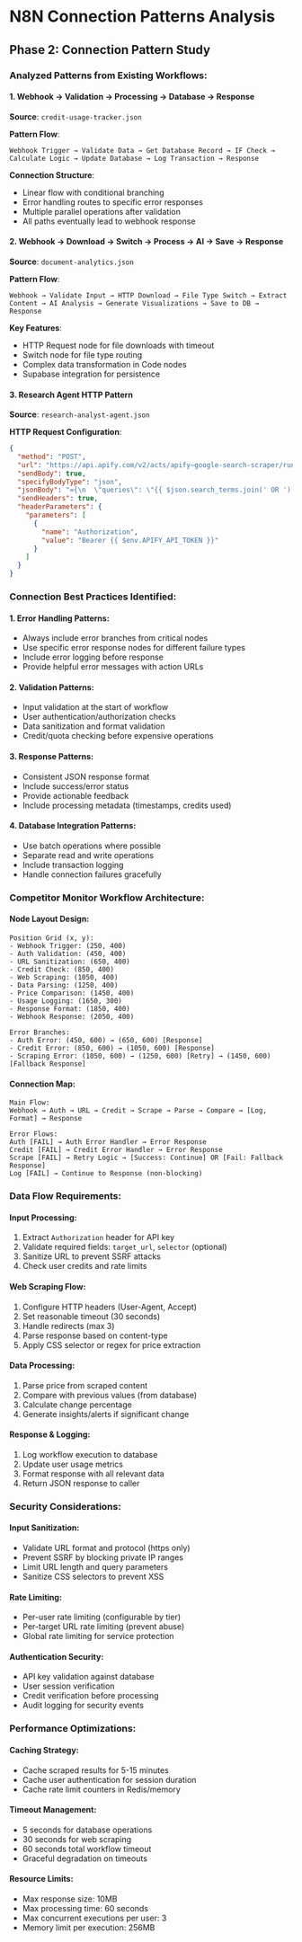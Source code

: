 # N8N Connection Patterns Analysis

## Phase 2: Connection Pattern Study

### Analyzed Patterns from Existing Workflows:

#### 1. **Webhook → Validation → Processing → Database → Response**
**Source**: `credit-usage-tracker.json`

**Pattern Flow**:
```
Webhook Trigger → Validate Data → Get Database Record → IF Check → Calculate Logic → Update Database → Log Transaction → Response
```

**Connection Structure**:
- Linear flow with conditional branching
- Error handling routes to specific error responses
- Multiple parallel operations after validation
- All paths eventually lead to webhook response

#### 2. **Webhook → Download → Switch → Process → AI → Save → Response**
**Source**: `document-analytics.json`

**Pattern Flow**:
```
Webhook → Validate Input → HTTP Download → File Type Switch → Extract Content → AI Analysis → Generate Visualizations → Save to DB → Response
```

**Key Features**:
- HTTP Request node for file downloads with timeout
- Switch node for file type routing
- Complex data transformation in Code nodes
- Supabase integration for persistence

#### 3. **Research Agent HTTP Pattern**
**Source**: `research-analyst-agent.json`

**HTTP Request Configuration**:
```json
{
  "method": "POST",
  "url": "https://api.apify.com/v2/acts/apify~google-search-scraper/run-sync-get-dataset-items",
  "sendBody": true,
  "specifyBodyType": "json",
  "jsonBody": "={\n  \"queries\": \"{{ $json.search_terms.join(' OR ') }}\",\n  \"resultsPerPage\": 15\n}",
  "sendHeaders": true,
  "headerParameters": {
    "parameters": [
      {
        "name": "Authorization",
        "value": "Bearer {{ $env.APIFY_API_TOKEN }}"
      }
    ]
  }
}
```

### Connection Best Practices Identified:

#### 1. **Error Handling Patterns**:
- Always include error branches from critical nodes
- Use specific error response nodes for different failure types
- Include error logging before response
- Provide helpful error messages with action URLs

#### 2. **Validation Patterns**:
- Input validation at the start of workflow
- User authentication/authorization checks
- Data sanitization and format validation
- Credit/quota checking before expensive operations

#### 3. **Response Patterns**:
- Consistent JSON response format
- Include success/error status
- Provide actionable feedback
- Include processing metadata (timestamps, credits used)

#### 4. **Database Integration Patterns**:
- Use batch operations where possible
- Separate read and write operations
- Include transaction logging
- Handle connection failures gracefully

### Competitor Monitor Workflow Architecture:

#### **Node Layout Design**:
```
Position Grid (x, y):
- Webhook Trigger: (250, 400)
- Auth Validation: (450, 400)
- URL Sanitization: (650, 400)
- Credit Check: (850, 400)
- Web Scraping: (1050, 400)
- Data Parsing: (1250, 400)
- Price Comparison: (1450, 400)
- Usage Logging: (1650, 300)
- Response Format: (1850, 400)
- Webhook Response: (2050, 400)

Error Branches:
- Auth Error: (450, 600) → (650, 600) [Response]
- Credit Error: (850, 600) → (1050, 600) [Response] 
- Scraping Error: (1050, 600) → (1250, 600) [Retry] → (1450, 600) [Fallback Response]
```

#### **Connection Map**:
```
Main Flow:
Webhook → Auth → URL → Credit → Scrape → Parse → Compare → [Log, Format] → Response

Error Flows:
Auth [FAIL] → Auth Error Handler → Error Response
Credit [FAIL] → Credit Error Handler → Error Response  
Scrape [FAIL] → Retry Logic → [Success: Continue] OR [Fail: Fallback Response]
Log [FAIL] → Continue to Response (non-blocking)
```

### Data Flow Requirements:

#### **Input Processing**:
1. Extract `Authorization` header for API key
2. Validate required fields: `target_url`, `selector` (optional)
3. Sanitize URL to prevent SSRF attacks
4. Check user credits and rate limits

#### **Web Scraping Flow**:
1. Configure HTTP headers (User-Agent, Accept)
2. Set reasonable timeout (30 seconds)
3. Handle redirects (max 3)
4. Parse response based on content-type
5. Apply CSS selector or regex for price extraction

#### **Data Processing**:
1. Parse price from scraped content
2. Compare with previous values (from database)
3. Calculate change percentage
4. Generate insights/alerts if significant change

#### **Response & Logging**:
1. Log workflow execution to database
2. Update user usage metrics
3. Format response with all relevant data
4. Return JSON response to caller

### Security Considerations:

#### **Input Sanitization**:
- Validate URL format and protocol (https only)
- Prevent SSRF by blocking private IP ranges
- Limit URL length and query parameters
- Sanitize CSS selectors to prevent XSS

#### **Rate Limiting**:
- Per-user rate limiting (configurable by tier)
- Per-target URL rate limiting (prevent abuse)
- Global rate limiting for service protection

#### **Authentication Security**:
- API key validation against database
- User session verification
- Credit verification before processing
- Audit logging for security events

### Performance Optimizations:

#### **Caching Strategy**:
- Cache scraped results for 5-15 minutes
- Cache user authentication for session duration
- Cache rate limit counters in Redis/memory

#### **Timeout Management**:
- 5 seconds for database operations
- 30 seconds for web scraping
- 60 seconds total workflow timeout
- Graceful degradation on timeouts

#### **Resource Limits**:
- Max response size: 10MB
- Max processing time: 60 seconds
- Max concurrent executions per user: 3
- Memory limit per execution: 256MB